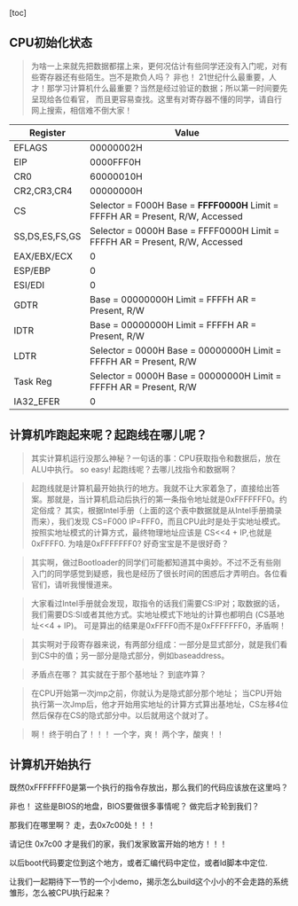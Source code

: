 [toc]

## CPU初始化状态

> 为啥一上来就先把数据都摆上来，更何况估计有些同学还没有入门呢，对有些寄存器还有些陌生。岂不是欺负人吗？ 非也！ 21世纪什么最重要，人才！那学习计算机什么最重要？当然是经过验证的数据；所以第一时间要先呈现给各位看官，
而且更容易查找。这里有对寄存器不懂的同学，请自行网上搜索，相信难不倒大家！


|Register|Value|
|-|-|
|EFLAGS|00000002H|
|EIP|0000FFF0H|
|CR0|60000010H|
|CR2,CR3,CR4|00000000H|
|CS| Selector = F000H  Base = **FFFF0000H**  Limit = FFFFH AR = Present, R/W, Accessed |
|SS,DS,ES,FS,GS| Selector = 0000H  Base = FFFF0000H  Limit = FFFFH  AR = Present, R/W, Accessed|
|EAX/EBX/ECX|0|
|ESP/EBP|0|
|ESI/EDI|0|
|GDTR|Base = 00000000H Limit = FFFFH AR = Present, R/W|
|IDTR|Base = 00000000H Limit = FFFFH AR = Present, R/W|
|LDTR|Selector = 0000H Base = 00000000H Limit = FFFFH AR = Present, R/W|
|Task Reg|Selector = 0000H Base = 00000000H Limit = FFFFH AR = Present, R/W|
|IA32_EFER|0|

## 计算机咋跑起来呢？起跑线在哪儿呢？
> 其实计算机运行没那么神秘？一句话的事：CPU获取指令和数据后，放在ALU中执行。
> so easy!
> 起跑线呢？去哪儿找指令和数据啊？

> 起跑线就是计算机最开始执行的地方。我就不让大家着急了，直接给出答案。那就是，当计算机启动后执行的第一条指令地址就是0xFFFFFFF0。约定俗成？ 
> 其实，根据Intel手册（上面的这个表中数据就是从Intel手册摘录而来），我们发现 CS=F000 IP=FFF0，而且CPU此时是处于实地址模式。按照实地址模式的计算方式，最终物理地址应该是 CS<<4 + IP,也就是0xFFFF0. 为啥是0xFFFFFFF0? 好奇宝宝是不是很好奇？

> 其实啊，做过Bootloader的同学们可能都知道其中奥妙。不过不乏有些刚入门的同学感觉到疑惑，我也是经历了很长时间的困惑后才弄明白。各位看官们，请听我慢慢道来。

> 大家看过Intel手册就会发现，取指令的话我们需要CS:IP对；取数据的话，我们需要DS:SI或者其他方式。实地址模式下地址的计算也都明白 (CS基地址<<4 + IP)。 可是算出的结果是0xFFFF0而不是0xFFFFFFF0，矛盾啊！ 

> 其实啊对于段寄存器来说，有两部分组成：一部分是显式部分，就是我们看到CS中的值；另一部分是隐式部分，例如baseaddress。

> 矛盾点在哪？ 其实就在于那个基地址？ 到底咋算？

> 在CPU开始第一次jmp之前，你就认为是隐式部分那个地址；
> 当CPU开始执行第一次Jmp后，他才开始用实地址的计算方式算出基地址，CS左移4位然后保存在CS的隐式部分中。以后就用这个就对了。

> 啊！ 终于明白了！！！
> 一个字，爽！ 两个字，酸爽！！


## 计算机开始执行

既然0xFFFFFFF0是第一个执行的指令存放出，那么我们的代码应该放在这里吗？

非也！ 这些是BIOS的地盘，BIOS要做很多事情呢？
做完后才轮到我们？ 

那我们在哪里啊？ 走，去0x7c00处！！！

请记住 0x7c00 才是我们的家，我们发家致富开始的地方！！！

以后boot代码要定位到这个地方，或者汇编代码中定位，或者ld脚本中定位.

让我们一起期待下一节的一个小demo，揭示怎么build这个小小的不会走路的系统雏形，怎么被CPU执行起来？
